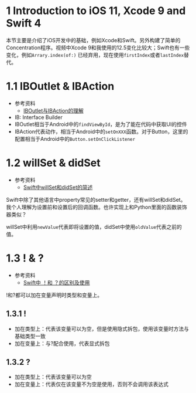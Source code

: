# 1 Introduction to iOS 11, Xcode 9 and Swift 4

本节主要是介绍了iOS开发中的基础，例如Xcode和Swift。另外构建了简单的Concentration程序。视频中Xcode 9和我使用的12.5变化比较大；Swift也有一些变化，例如`Arrary.index(of:)` 已经弃用，现在使用`firstIndex`或者`lastIndex`替代。

# 1.1 IBOutlet & IBAction

- 参考资料
    - [IBOutlet与IBAction的理解](https://blog.csdn.net/kicinio/article/details/109630116)
- IB: Interface Builder
- IBOutlet相当于Android中的`findViewById`，是为了能在代码中获取UI的控件
- IBAction代表动作，相当于Android中的`setOnXXX`函数。对于Button，这里的配置相当于Android中的`Button.setOnClickListener`

# 1.2 willSet & didSet

- 参考资料
    - [Swift中willSet和didSet的简述](https://www.jianshu.com/p/a709ba98aad9)

Swift中除了其他语言中property常见的setter和getter，还有willSet和didSet。我个人理解为设置前和设置后的回调函数。也许实现上和Python里面的函数装饰器类似？

willSet中利用`newValue`代表即将设置的值，didSet中使用`oldValue`代表之前的值。

# 1.3 ! & ?

- 参考资料
    - [Swift中 ！和 ？的区别及使用](https://www.jianshu.com/p/89a2afb82488)

!和?都可以加在变量声明时类型和变量上。

## 1.3.1 !

- 加在类型上：代表该变量可以为空，但是使用隐式拆包，使用该变量时方法与基础类型一致
- 加在变量上：与?配合使用，代表显式拆包

## 1.3.2 ?

- 加在类型上：代表该变量可以为空
- 加在变量上：代表仅在该变量不为空是使用，否则不会调用该表达式